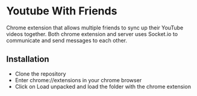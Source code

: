 # Youtube With Friends

Chrome extension that allows multiple friends to sync up their YouTube videos together. Both chrome extension and server
uses Socket.io to communicate and send messages to each other.

## Installation

- Clone the repository
- Enter chrome://extensions in your chrome browser
- Click on Load unpacked and load the folder with the chrome extension
